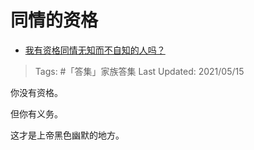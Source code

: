 # 同情的资格

- [我有资格同情无知而不自知的人吗？](https://www.zhihu.com/question/441105696/answer/1791575775)

>Tags: #「答集」家族答集
>Last Updated: 2021/05/15

你没有资格。

但你有义务。

这才是上帝黑色幽默的地方。